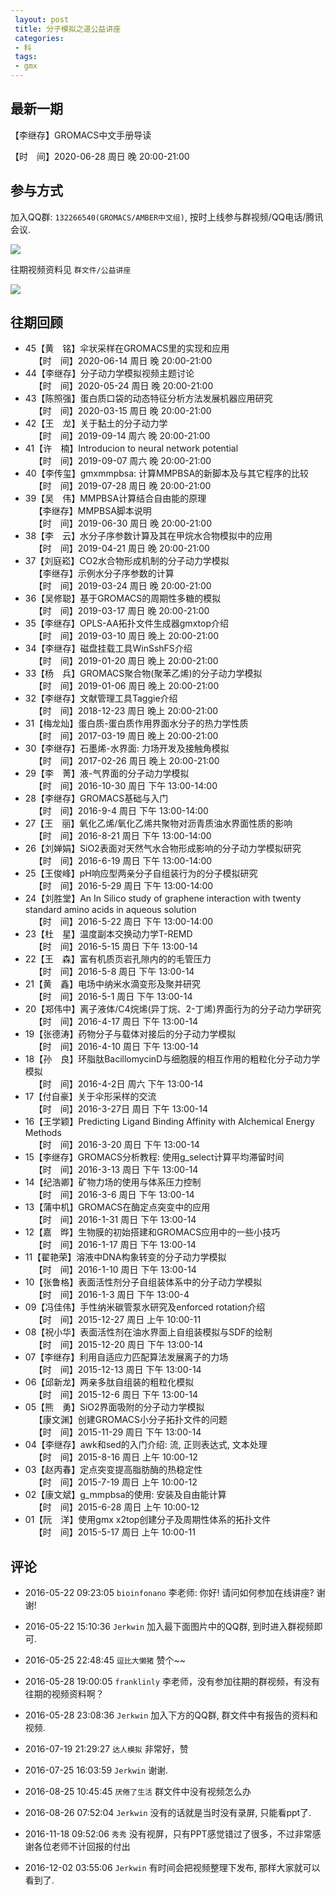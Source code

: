 ```yaml
---
 layout: post
 title: 分子模拟之道公益讲座
 categories:
 - 科
 tags:
 - gmx
---
```


## 最新一期

【李继存】GROMACS中文手册导读

【时　间】2020-06-28 周日 晚 20:00-21:00

## 参与方式

加入QQ群: `132266540(GROMACS/AMBER中文组)`, 按时上线参与群视频/QQ电话/腾讯会议.

![](https://jerkwin.github.io/jscss/molsimart.png)

往期视频资料见 `群文件/公益讲座`

![](https://jerkwin.github.io/pic/weekly/14_web.png)

## 往期回顾

- 45【黄　铭】伞状采样在GROMACS里的实现和应用<br>&emsp;【时　间】2020-06-14 周日 晚 20:00-21:00
- 44【李继存】分子动力学模拟视频主题讨论<br>&emsp;【时　间】2020-05-24 周日 晚 20:00-21:00
- 43【陈照强】蛋白质口袋的动态特征分析方法发展机器应用研究<br>&emsp;【时　间】2020-03-15 周日 晚 20:00-21:00
- 42【王　龙】关于黏土的分子动力学<br>&emsp;【时　间】2019-09-14 周六 晚 20:00-21:00
- 41【许　楠】Introducion to neural network potential<br>&emsp;【时　间】2019-09-07 周六 晚 20:00-21:00
- 40【李传玺】gmxmmpbsa: 计算MMPBSA的新脚本及与其它程序的比较<br>&emsp;【时　间】2019-07-28 周日 晚 20:00-21:00
- 39【吴　伟】MMPBSA计算结合自由能的原理<br>&emsp;【李继存】MMPBSA脚本说明<br>&emsp;【时　间】2019-06-30 周日 晚 20:00-21:00
- 38【李　云】水分子序参数计算及其在甲烷水合物模拟中的应用<br>&emsp;【时　间】2019-04-21 周日 晚 20:00-21:00
- 37【刘庭崧】CO2水合物形成机制的分子动力学模拟<br>&emsp;【李继存】示例水分子序参数的计算<br>&emsp;【时　间】2019-03-24 周日 晚 20:00-21:00
- 36【吴修聪】基于GROMACS的周期性多糖的模拟<br>&emsp;【时　间】2019-03-17 周日 晚 20:00-21:00
- 35【李继存】OPLS-AA拓扑文件生成器gmxtop介绍<br>&emsp;【时　间】2019-03-10 周日 晚上 20:00-21:00
- 34【李继存】磁盘挂载工具WinSshFS介绍<br>&emsp;【时　间】2019-01-20 周日 晚上 20:00-21:00
- 33【杨　兵】GROMACS聚合物(聚苯乙烯)的分子动力学模拟<br>&emsp;【时　间】2019-01-06 周日 晚上 20:00-21:00
- 32【李继存】文献管理工具Taggie介绍<br>&emsp;【时　间】2018-12-23 周日 晚上 20:00-21:00
- 31【梅龙灿】蛋白质-蛋白质作用界面水分子的热力学性质<br>&emsp;【时　间】2017-03-19 周日 晚上 20:00-21:00
- 30【李继存】石墨烯-水界面: 力场开发及接触角模拟<br>&emsp;【时　间】2017-02-26 周日 晚上 20:00-21:00
- 29【李　菁】液-气界面的分子动力学模拟<br>&emsp;【时　间】2016-10-30 周日 下午 13:00-14:00
- 28【李继存】GROMACS基础与入门<br>&emsp;【时　间】2016-9-4 周日 下午 13:00-14:00
- 27【王　丽】氧化乙烯/氧化乙烯共聚物对沥青质油水界面性质的影响<br>&emsp;【时　间】2016-8-21 周日 下午 13:00-14:00
- 26【刘婵娟】SiO2表面对天然气水合物形成影响的分子动力学模拟研究<br>&emsp;【时　间】2016-6-19 周日 下午 13:00-14:00
- 25【王俊峰】pH响应型两亲分子自组装行为的分子模拟研究<br>&emsp;【时　间】2016-5-29 周日 下午 13:00-14:00
- 24【刘胜堂】An In Silico study of graphene interaction with twenty standard amino acids in aqueous solution<br>&emsp;【时　间】2016-5-22 周日 下午 13:00-14:00
- 23【杜　星】温度副本交换动力学T-REMD<br>&emsp;【时　间】2016-5-15 周日 下午 13:00-14
- 22【王　森】富有机质页岩孔隙内的的毛管压力<br>&emsp;【时　间】2016-5-8 周日 下午 13:00-14
- 21【黄　鑫】电场中纳米水滴变形及聚并研究<br>&emsp;【时　间】2016-5-1 周日 下午 13:00-14
- 20【郑伟中】离子液体/C4烷烯(异丁烷、2-丁烯)界面行为的分子动力学研究<br>&emsp;【时　间】2016-4-17 周日 下午 13:00-14
- 19【张德涛】药物分子与载体对接后的分子动力学模拟<br>&emsp;【时　间】2016-4-10 周日 下午 13:00-14
- 18【孙　良】环脂肽BacillomycinD与细胞膜的相互作用的粗粒化分子动力学模拟<br>&emsp;【时　间】2016-4-2日 周六 下午 13:00-14
- 17【付自豪】关于伞形采样的交流<br>&emsp;【时　间】2016-3-27日 周日 下午 13:00-14
- 16【王学颖】Predicting Ligand Binding Affinity with Alchemical Energy Methods<br>&emsp;【时　间】2016-3-20 周日 下午 13:00-14
- 15【李继存】GROMACS分析教程: 使用g_select计算平均滞留时间<br>&emsp;【时　间】2016-3-13 周日 下午 13:00-14
- 14【纪浩卿】矿物力场的使用与体系压力控制<br>&emsp;【时　间】2016-3-6 周日 下午 13:00-14
- 13【蒲中机】GROMACS在酶定点突变中的应用<br>&emsp;【时　间】2016-1-31 周日 下午 13:00-14
- 12【嘉　晔】生物膜的初始搭建和GROMACS应用中的一些小技巧<br>&emsp;【时　间】2016-1-17 周日 下午 13:00-14
- 11【翟艳荣】溶液中DNA构象转变的分子动力学模拟<br>&emsp;【时　间】2016-1-10 周日 下午 13:00-14
- 10【张鲁格】表面活性剂分子自组装体系中的分子动力学模拟<br>&emsp;【时　间】2016-1-3 周日 下午 13:00-4
- 09【冯佳伟】手性纳米碳管泵水研究及enforced rotation介绍<br>&emsp;【时　间】2015-12-27 周日 上午 10:00-11
- 08【祝小华】表面活性剂在油水界面上自组装模拟与SDF的绘制<br>&emsp;【时　间】2015-12-20 周日 下午 13:00-14
- 07【李继存】利用自适应力匹配算法发展离子的力场<br>&emsp;【时　间】2015-12-13 周日 下午 13:00-14
- 06【邱新龙】两亲多肽自组装的粗粒化模拟<br>&emsp;【时　间】2015-12-6 周日 下午 13:00-14
- 05【熊　勇】SiO2界面吸附的分子动力学模拟<br>&emsp;【康文渊】创建GROMACS小分子拓扑文件的问题<br>&emsp;【时　间】2015-11-29 周日 下午 13:00-14
- 04【李继存】awk和sed的入门介绍: 流, 正则表达式, 文本处理<br>&emsp;【时　间】2015-8-16 周日 上午 10:00-12
- 03【赵丙春】定点突变提高脂肪酶的热稳定性<br>&emsp;【时　间】2015-7-19 周日 上午 10:00-12
- 02【康文斌】g_mmpbsa的使用: 安装及自由能计算<br>&emsp;【时　间】2015-6-28 周日 上午 10:00-12
- 01【阮　洋】使用gmx x2top创建分子及周期性体系的拓扑文件<br>&emsp;【时　间】2015-5-17 周日 上午 10:00-11

## 评论

- 2016-05-22 09:23:05 `bioinfonano` 李老师: 你好! 请问如何参加在线讲座? 谢谢!
- 2016-05-22 15:10:36 `Jerkwin` 加入最下面图片中的QQ群, 到时进入群视频即可.

- 2016-05-25 22:48:45 `逗比大懒猪` 赞个~~

- 2016-05-28 19:00:05 `franklinly` 李老师，没有参加往期的群视频，有没有往期的视频资料啊？
- 2016-05-28 23:08:36 `Jerkwin` 加入下方的QQ群, 群文件中有报告的资料和视频.

- 2016-07-19 21:29:27 `达人模拟` 非常好，赞
- 2016-07-25 16:03:59 `Jerkwin` 谢谢.

- 2016-08-25 10:45:45 `厌倦了生活` 群文件中没有视频怎么办
- 2016-08-26 07:52:04 `Jerkwin` 没有的话就是当时没有录屏, 只能看ppt了.

- 2016-11-18 09:52:06 `秀秀` 没有视屏，只有PPT感觉错过了很多，不过非常感谢各位老师不计回报的付出
- 2016-12-02 03:55:06 `Jerkwin` 有时间会把视频整理下发布, 那样大家就可以看到了.
